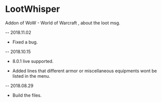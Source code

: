 # LootWhisper

Addon of WoW - World of Warcraft , about the loot msg.

-- 2018.11.02

  * Fixed a bug.

-- 2018.10.15

  * 8.0.1 live supported.

  * Added lines that different armor or miscellaneous equipments wont be listed in the menu. 

-- 2018.08.29 

  * Build the files.
